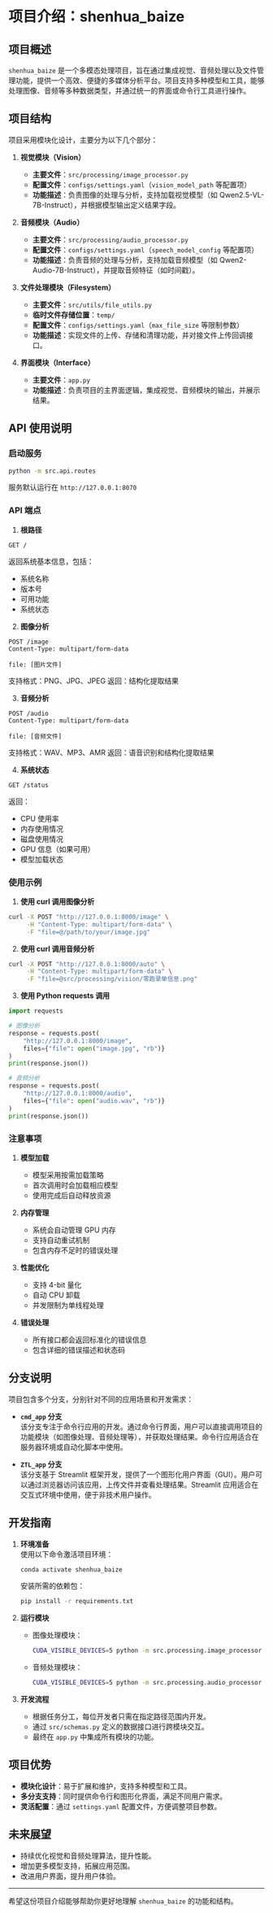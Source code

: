 # **项目介绍：shenhua_baize**

## **项目概述**
`shenhua_baize` 是一个多模态处理项目，旨在通过集成视觉、音频处理以及文件管理功能，提供一个高效、便捷的多媒体分析平台。项目支持多种模型和工具，能够处理图像、音频等多种数据类型，并通过统一的界面或命令行工具进行操作。

## **项目结构**
项目采用模块化设计，主要分为以下几个部分：

1. **视觉模块（Vision）**  
   - **主要文件**：`src/processing/image_processor.py`  
   - **配置文件**：`configs/settings.yaml`（`vision_model_path` 等配置项）  
   - **功能描述**：负责图像的处理与分析，支持加载视觉模型（如 Qwen2.5-VL-7B-Instruct），并根据模型输出定义结果字段。

2. **音频模块（Audio）**  
   - **主要文件**：`src/processing/audio_processor.py`  
   - **配置文件**：`configs/settings.yaml`（`speech_model_config` 等配置项）  
   - **功能描述**：负责音频的处理与分析，支持加载音频模型（如 Qwen2-Audio-7B-Instruct），并提取音频特征（如时间戳）。

3. **文件处理模块（Filesystem）**  
   - **主要文件**：`src/utils/file_utils.py`  
   - **临时文件存储位置**：`temp/`  
   - **配置文件**：`configs/settings.yaml`（`max_file_size` 等限制参数）  
   - **功能描述**：实现文件的上传、存储和清理功能，并对接文件上传回调接口。

4. **界面模块（Interface）**  
   - **主要文件**：`app.py`  
   - **功能描述**：负责项目的主界面逻辑，集成视觉、音频模块的输出，并展示结果。

## **API 使用说明**

### 启动服务
```bash
python -m src.api.routes
```
服务默认运行在 `http://127.0.0.1:8070`

### API 端点

1. **根路径**
```http
GET /
```
返回系统基本信息，包括：
- 系统名称
- 版本号
- 可用功能
- 系统状态

2. **图像分析**
```http
POST /image
Content-Type: multipart/form-data

file: [图片文件]
```
支持格式：PNG、JPG、JPEG
返回：结构化提取结果

3. **音频分析**
```http
POST /audio
Content-Type: multipart/form-data

file: [音频文件]
```
支持格式：WAV、MP3、AMR
返回：语音识别和结构化提取结果

4. **系统状态**
```http
GET /status
```
返回：
- CPU 使用率
- 内存使用情况
- 磁盘使用情况
- GPU 信息（如果可用）
- 模型加载状态

### 使用示例

1. **使用 curl 调用图像分析**
```bash
curl -X POST "http://127.0.0.1:8000/image" \
     -H "Content-Type: multipart/form-data" \
     -F "file=@/path/to/your/image.jpg"
```

2. **使用 curl 调用音频分析**
```bash
curl -X POST "http://127.0.0.1:8000/auto" \
     -H "Content-Type: multipart/form-data" \
     -F "file=@src/processing/vision/零跑录单信息.png"
```

3. **使用 Python requests 调用**
```python
import requests

# 图像分析
response = requests.post(
    "http://127.0.0.1:8000/image",
    files={"file": open("image.jpg", "rb")}
)
print(response.json())

# 音频分析
response = requests.post(
    "http://127.0.0.1:8000/audio",
    files={"file": open("audio.wav", "rb")}
)
print(response.json())
```

### 注意事项

1. **模型加载**
   - 模型采用按需加载策略
   - 首次调用时会加载相应模型
   - 使用完成后自动释放资源

2. **内存管理**
   - 系统会自动管理 GPU 内存
   - 支持自动重试机制
   - 包含内存不足时的错误处理

3. **性能优化**
   - 支持 4-bit 量化
   - 自动 CPU 卸载
   - 并发限制为单线程处理

4. **错误处理**
   - 所有接口都会返回标准化的错误信息
   - 包含详细的错误描述和状态码

## **分支说明**
项目包含多个分支，分别针对不同的应用场景和开发需求：

- **`cmd_app` 分支**  
  该分支专注于命令行应用的开发。通过命令行界面，用户可以直接调用项目的功能模块（如图像处理、音频处理等），并获取处理结果。命令行应用适合在服务器环境或自动化脚本中使用。

- **`ZTL_app` 分支**  
  该分支基于 Streamlit 框架开发，提供了一个图形化用户界面（GUI）。用户可以通过浏览器访问该应用，上传文件并查看处理结果。Streamlit 应用适合在交互式环境中使用，便于非技术用户操作。

## **开发指南**
1. **环境准备**  
   使用以下命令激活项目环境：
   ```bash
   conda activate shenhua_baize
   ```
   安装所需的依赖包：
   ```bash
   pip install -r requirements.txt
   ```

2. **运行模块**  
   - 图像处理模块：
     ```bash
     CUDA_VISIBLE_DEVICES=5 python -m src.processing.image_processor
     ```
   - 音频处理模块：
     ```bash
     CUDA_VISIBLE_DEVICES=5 python -m src.processing.audio_processor
     ```

3. **开发流程**  
   - 根据任务分工，每位开发者只需在指定路径范围内开发。
   - 通过 `src/schemas.py` 定义的数据接口进行跨模块交互。
   - 最终在 `app.py` 中集成所有模块的功能。

## **项目优势**
- **模块化设计**：易于扩展和维护，支持多种模型和工具。
- **多分支支持**：同时提供命令行和图形化界面，满足不同用户需求。
- **灵活配置**：通过 `settings.yaml` 配置文件，方便调整项目参数。

## **未来展望**
- 持续优化视觉和音频处理算法，提升性能。
- 增加更多模型支持，拓展应用范围。
- 改进用户界面，提升用户体验。

---

希望这份项目介绍能够帮助你更好地理解 `shenhua_baize` 的功能和结构。
